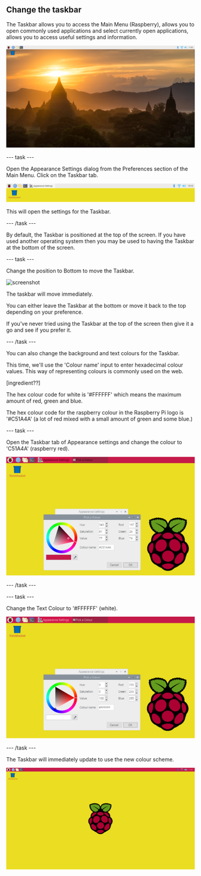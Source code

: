 ## Change the taskbar

The Taskbar allows you to access the Main Menu (Raspberry), allows you to open commonly used applications and select currently open applications, allows you to access useful settings and information. 

![screenshot](images/custom-default.png)

--- task ---

Open the Appearance Settings dialog from the Preferences section of the Main Menu. Click on the Taskbar tab.

![screenshot](images/custom-taskbar.png)

This will open the settings for the Taskbar.

--- /task ---

By default, the Taskbar is positioned at the top of the screen. If you have used another operating system then you may be used to having the Taskbar at the bottom of the screen.

--- task ---

Change the position to Bottom to move the Taskbar.

![screenshot](images/custom-bottom.png)

The taskbar will move immediately. 

You can either leave the Taskbar at the bottom or move it back to the top depending on your preference. 

If you've never tried using the Taskbar at the top of the screen then give it a go and see if you prefer it.

--- /task ---

You can also change the background and text colours for the Taskbar. 

This time, we'll use the 'Colour name' input to enter hexadecimal colour values. This way of representing colours is commonly used on the web. 

[ingredient??]

The hex colour code for white is '#FFFFFF' which means the maximum amount of red, green and blue. 

The hex colour code for the raspberry colour in the Raspberry Pi logo is '#C51A4A' (a lot of red mixed with a small amount of green and some blue.)

--- task ---

Open the Taskbar tab of Appearance settings and change the colour to 'C51A4A' (raspberry red).

![screenshot](images/custom-taskbar-raspberry.png)

--- /task ---

--- task ---

Change the Text Colour to '#FFFFFF' (white).

![screenshot](images/custom-taskbar-text.png)

--- /task ---

The Taskbar will immediately update to use the new colour scheme. 

![screenshot](images/custom-taskbar-updated.png)

